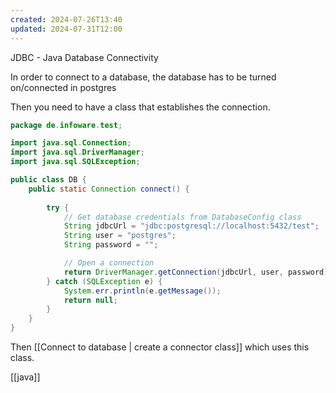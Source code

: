 ```yaml
---
created: 2024-07-26T13:40
updated: 2024-07-31T12:00
---
```

JDBC - Java Database Connectivity

In order to connect to a database, the database has to be turned on/connected in postgres

Then you need to have a class that establishes the connection. 
```java
package de.infoware.test;

import java.sql.Connection;
import java.sql.DriverManager;
import java.sql.SQLException;

public class DB {
	public static Connection connect() {
		
		try {
			// Get database credentials from DatabaseConfig class
			String jdbcUrl = "jdbc:postgresql://localhost:5432/test";
			String user = "postgres";
			String password = "";

			// Open a connection
			return DriverManager.getConnection(jdbcUrl, user, password);
		} catch (SQLException e) {
			System.err.println(e.getMessage());
			return null;
		}
	}
}
```

Then [[Connect to database | create a connector class]] which uses this class. 

[[java]]
